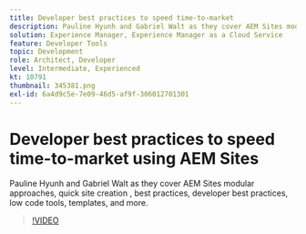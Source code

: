 ```yaml
---
title: Developer best practices to speed time-to-market
description: Pauline Hyunh and Gabriel Walt as they cover AEM Sites modular approaches, quick site creation , best practices... developer best practices, low code tools, templates, and more. (Should be between 60 and 160 characters, but is 177 characters)
solution: Experience Manager, Experience Manager as a Cloud Service
feature: Developer Tools
topic: Development
role: Architect, Developer
level: Intermediate, Experienced
kt: 10791
thumbnail: 345381.png
exl-id: 6a4d9c5e-7e09-46d5-af9f-306012701301
---
```

# Developer best practices to speed time-to-market using AEM Sites

Pauline Hyunh and Gabriel Walt as they cover AEM Sites modular approaches, quick site creation , best practices, developer best practices, low code tools, templates, and more.

>[!VIDEO](https://video.tv.adobe.com/v/345381/?quality=12&learn=on)
